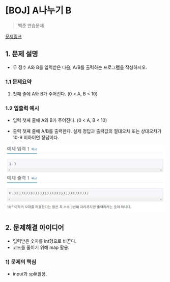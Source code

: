 # [BOJ] A나누기 B

> 백준 연습문제

[문제링크](https://www.acmicpc.net/problem/1008)

## 1. 문제 설명
- 두 정수 A와 B를 입력받은 다음, A/B를 출력하는 프로그램을 작성하시오.


### 1.1 문제요약

1. 첫째 줄에 A와 B가 주어진다. (0 < A, B < 10)
### 1.2 입출력 예시

- 입력
  첫째 줄에 A와 B가 주어진다. (0 < A, B < 10)
  
- 출력
  첫째 줄에 A/B를 출력한다. 실제 정답과 출력값의 절대오차 또는 상대오차가 10-9 이하이면 정답이다.

<img src='입출력 예시.jpg'>

## 2. 문제해결 아이디어
- 입력받은 숫자를 int형으로 바꾼다.
- 코드를 줄이기 위해 map 활용.


### 1) 문제의 핵심
- input과 split활용.
